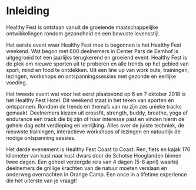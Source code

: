 # Inleiding

Healthy Fest is ontstaan vanuit de groeiende maatschappelijke ontwikkelingen rondom gezondheid en een bewuste levensstijl.   
  
Het eerste event waar Healthy Fest mee is begonnen is het Healthy Fest weekend. Wat begon met 600 deelnemers in Center Pars de Eemhof is uitgegroeid tot een jaarlijks terugkerend en groeiend event. Healthy Fest is de plek om nieuwe sporten uit te proberen en alle trends op het gebied van sport, mind en food te ontdekken. Uit een line up van work outs, trainingen, lezingen, workshops en ontspanningssessies met gezonde en eerlijke voeding.  
  
Het tweede event wat voor het eerst plaatsvond op 6 en 7 oktober 2018 is het Healthy Fest Hotel. Dit weekend staat in het teken van sporten en ontspannen. Rondom de trends en thema’s van nu zijn zes unieke tracks gemaakt. Deelnemers kiezen uit crossfit, strength, buddy, breathe, yoga of endurance een track die bij zijn of haar interesse past en vinden hierin de gehele dag echt verdieping en verrijking. Alles over de juiste techniek, de nieuwste trainingen, interactieve workshops of lezingen en natuurlijk de nodige ontspanning sessies.   
  
Het derde evenement is Healthy Fest Coast to Coast. Ren, fiets en kajak 170 kilometer van kust naar kust dwars door de Schotse Hooglanden binnen twee dagen. Een geheel verzorgde reis van 4 dagen \(5-8 april\) waarbij deelnemers de grillige krachten van de natuur moeten verslaan en onderweg overnachten in Orange Camp. Een once in a lifetime experience die het uiterste van je vraagt!  

